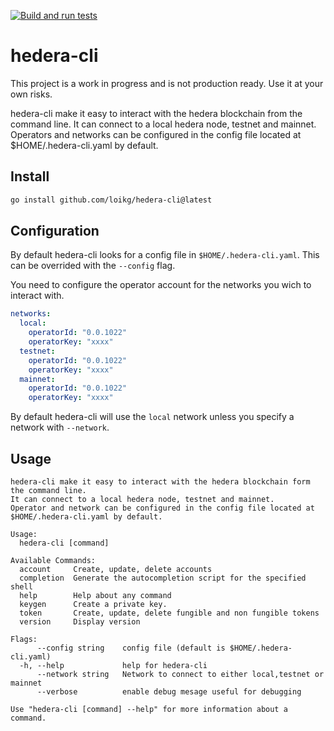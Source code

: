 [![Build and run tests](https://github.com/loikg/hedera-cli/actions/workflows/ci.yml/badge.svg?event=push)](https://github.com/loikg/hedera-cli/actions/workflows/ci.yml)

# hedera-cli

This project is a work in progress and is not production ready. Use it at your own risks.

hedera-cli make it easy to interact with the hedera blockchain from the command line.
It can connect to a local hedera node, testnet and mainnet.
Operators and networks can be configured in the config file located at $HOME/.hedera-cli.yaml by default.

## Install

```sh
go install github.com/loikg/hedera-cli@latest
```

## Configuration

By default hedera-cli looks for a config file in `$HOME/.hedera-cli.yaml`.
This can be overrided with the `--config` flag.

You need to configure the operator account for the networks you wich to interact with.

```yaml
networks:
  local:
    operatorId: "0.0.1022"
    operatorKey: "xxxx"
  testnet:
    operatorId: "0.0.1022"
    operatorKey: "xxxx"
  mainnet:
    operatorId: "0.0.1022"
    operatorKey: "xxxx"
```

By default hedera-cli will use the `local` network unless you specify a network with `--network`.

## Usage

```
hedera-cli make it easy to interact with the hedera blockchain form the command line.
It can connect to a local hedera node, testnet and mainnet.
Operator and network can be configured in the config file located at $HOME/.hedera-cli.yaml by default.

Usage:
  hedera-cli [command]

Available Commands:
  account     Create, update, delete accounts
  completion  Generate the autocompletion script for the specified shell
  help        Help about any command
  keygen      Create a private key.
  token       Create, update, delete fungible and non fungible tokens
  version     Display version

Flags:
      --config string    config file (default is $HOME/.hedera-cli.yaml)
  -h, --help             help for hedera-cli
      --network string   Network to connect to either local,testnet or mainnet
      --verbose          enable debug mesage useful for debugging

Use "hedera-cli [command] --help" for more information about a command.
```
